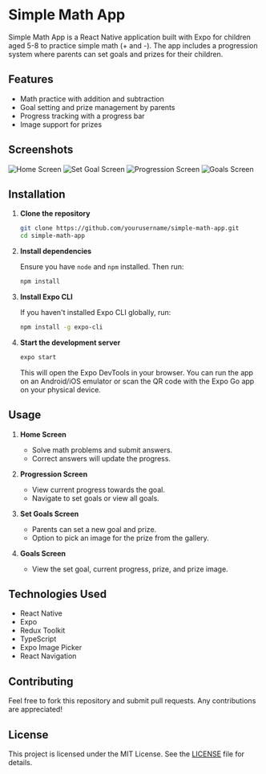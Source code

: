
# Simple Math App

Simple Math App is a React Native application built with Expo for children aged 5-8 to practice simple math (+ and -). The app includes a progression system where parents can set goals and prizes for their children.

## Features

- Math practice with addition and subtraction
- Goal setting and prize management by parents
- Progress tracking with a progress bar
- Image support for prizes

## Screenshots

![Home Screen](screenshots/home.png)
![Set Goal Screen](screenshots/set_goal.png)
![Progression Screen](screenshots/progression.png)
![Goals Screen](screenshots/goals.png)

## Installation

1. **Clone the repository**

   ```bash
   git clone https://github.com/yourusername/simple-math-app.git
   cd simple-math-app
   ```

2. **Install dependencies**

   Ensure you have `node` and `npm` installed. Then run:

   ```bash
   npm install
   ```

3. **Install Expo CLI**

   If you haven't installed Expo CLI globally, run:

   ```bash
   npm install -g expo-cli
   ```

4. **Start the development server**

   ```bash
   expo start
   ```

   This will open the Expo DevTools in your browser. You can run the app on an Android/iOS emulator or scan the QR code with the Expo Go app on your physical device.

## Usage

1. **Home Screen**

   - Solve math problems and submit answers.
   - Correct answers will update the progress.

2. **Progression Screen**

   - View current progress towards the goal.
   - Navigate to set goals or view all goals.

3. **Set Goals Screen**

   - Parents can set a new goal and prize.
   - Option to pick an image for the prize from the gallery.

4. **Goals Screen**

   - View the set goal, current progress, prize, and prize image.

## Technologies Used

- React Native
- Expo
- Redux Toolkit
- TypeScript
- Expo Image Picker
- React Navigation

## Contributing

Feel free to fork this repository and submit pull requests. Any contributions are appreciated!

## License

This project is licensed under the MIT License. See the [LICENSE](LICENSE) file for details.
